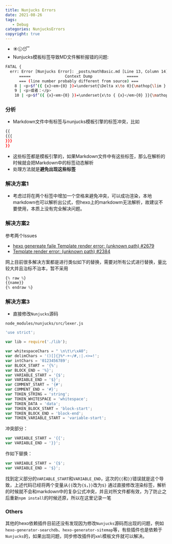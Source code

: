 ```yaml
---
title: Nunjucks Errors
date: 2021-08-26
tags: 
   - Debug
categories: NunjucksErrors
copyright: true
---
```


- :sunny::clock1030::sleeping:
- Nunjucks模板标签导致MD文件解析报错的问题:

``` bash
FATAL {
  err: Error [Nunjucks Error]: _posts/mathBasic.md [Line 13, Column 14] expected variable end
      =====               Context Dump               =====
      === (line number probably different from source) ===
    8 | <p>$f’({ {x}<em>{0} })=\underset{\Delta x\to 0}{\mathop{\lim } },\frac{f({ {x}</em>{0} }+\Delta x)-f({ {x}_{0} })}{\Delta x}$    （1）</p>
    9 | <p>或者：</p>
    10 | <p>$f’({ {x}<em>{0} })=\underset{x\to { {x}</em>{0} }}{\mathop{\lim } },\frac{f(x)-f({ {x}<em>{0} })}{x-{ {x}</em>{0} }}$           （2）</p>

```
<!--more-->

### 分析

- Markdown文件中有标签与nunjucks模板引擎的标签冲突，比如

``` bash
{{
{{{
}}}    
}}
```

- 这些标签都是模板引擎的，如果Markdown文件中有这些标签，那么在解析的时候就会把Markdown中的标签动态解析
- 处理方法就是**避免出现这些标签**

### 解决方案1

- 考虑过将在两个标签中增加一个空格来避免冲突，可以成功渲染，本地markdown也可以解析出公式，但hexo上的markdowm无法解析，故建议不要使用，本质上没有完全解决问题。

### 解决方案2

参考两个Issues

- [hexo genereate faile Template render error: (unknown path) #2679][1]
- [Template render error: (unknown path) #2384][2]

网上目前很多解决方案都是进行类似如下的替换，需要对所有公式进行替换，量比较大并且治标不治本，暂不采用

``` python
{% raw %}
{{name}}
{% endraw %}
```

### 解决方案3

- 直接修改`Nunjucks`源码

`node_modules/nunjucks/src/lexer.js`

``` js
'use strict';

var lib = require('./lib');

var whitespaceChars = " \n\t\r\xA0";
var delimChars = '()[]{}%*-+~/#,:|.<>=!';
var intChars = '0123456789';
var BLOCK_START = '{%';
var BLOCK_END = '%}';
var VARIABLE_START = '{$';
var VARIABLE_END = '$}';
var COMMENT_START = '{#';
var COMMENT_END = '#}';
var TOKEN_STRING = 'string';
var TOKEN_WHITESPACE = 'whitespace';
var TOKEN_DATA = 'data';
var TOKEN_BLOCK_START = 'block-start';
var TOKEN_BLOCK_END = 'block-end';
var TOKEN_VARIABLE_START = 'variable-start';
```

冲突部分：

``` js
var VARIABLE_START = '{{';
var VARIABLE_END = '}}';
```

作如下替换：

``` js
var VARIABLE_START = '{$';
var VARIABLE_END = '$}';
```

找到定义部分的`VARIABLE_START`和`VARIABLE_END`，这次的`{{`和`}}`错误就是这个导致，上述代码已经将两个变量从`{{`改为`{$`，`}}`改为`$}`
通过直接修改渲染标签，解析的时候就不会和markdown中的复杂公式冲突，并且对所文件都有效，为了防止之后重新`npm install`的时候还原，所以在这里记录一笔

### Others

其他的hexo依赖插件目前还没有发现因为修改`Nunjucks`源码而出现的问题，例如`hexo-generator-searchdb`、`hexo-generator-sitemap`等，有些插件也是依赖于`Nunjucks`的，如果出现问题，同步修改插件的`xml`模板文件就可以解决。

[1]: https://github.com/hexojs/hexo/issues/2679
[2]: https://github.com/hexojs/hexo/issues/2384
